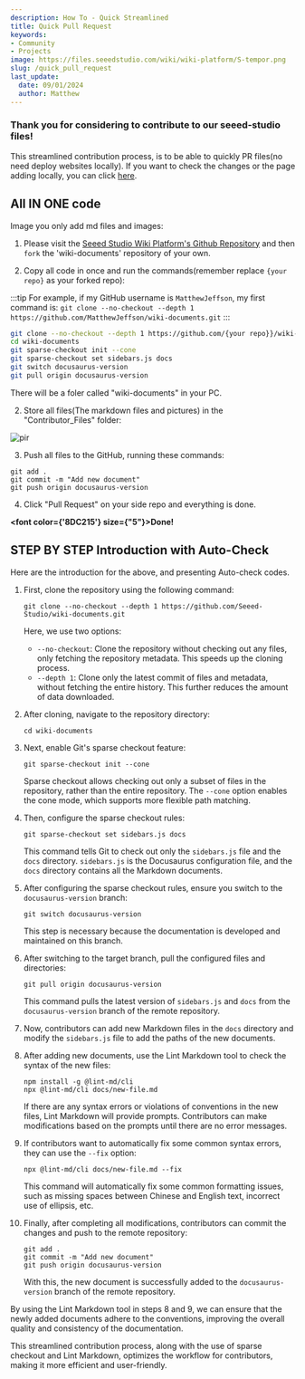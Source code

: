 ```yaml
---
description: How To - Quick Streamlined
title: Quick Pull Request
keywords:
- Community
- Projects
image: https://files.seeedstudio.com/wiki/wiki-platform/S-tempor.png
slug: /quick_pull_request
last_update:
  date: 09/01/2024
  author: Matthew
---
```


### Thank you for considering to contribute to our seeed-studio files!

This streamlined contribution process, is to be able to quickly PR files(no need deploy websites locally). If you want to check the changes or the page adding locally, you can click [here](/full_steps_pull_request).


## All IN ONE code

Image you only add md files and images:

1. Please visit the [Seeed Studio Wiki Platform's Github Repository](https://github.com/Seeed-Studio/wiki-documents/tree/docusaurus-version) and then `fork` the 'wiki-documents' repository of your own.

2. Copy all code in once and run the commands(remember replace `{your repo}` as your forked repo):

:::tip
For example, if my GitHub username is `MatthewJeffson`, my first command is: `git clone --no-checkout --depth 1 https://github.com/MatthewJeffson/wiki-documents.git`
:::

```bash
git clone --no-checkout --depth 1 https://github.com/{your repo}}/wiki-documents.git
cd wiki-documents
git sparse-checkout init --cone
git sparse-checkout set sidebars.js docs 
git switch docusaurus-version
git pull origin docusaurus-version
```

There will be a foler called "wiki-documents" in your PC.

2. Store all files(The markdown files and pictures) in the "Contributor_Files" folder:

<p style={{textAlign: 'center'}}><img src="http://files.seeedstudio.com/wiki/wiki-platform/contributor/files_stored.png" alt="pir" width={800} height="auto" /></p>

3. Push all files to the GitHub, running these commands:

```
git add .
git commit -m "Add new document"
git push origin docusaurus-version
```

4. Click "Pull Request" on your side repo and everything is done.

<strong><font color={'8DC215'} size={"5"}>Done!</font></strong>

## STEP BY STEP Introduction with Auto-Check

Here are the introduction for the above, and presenting Auto-check codes.

1. First, clone the repository using the following command:

   ```
   git clone --no-checkout --depth 1 https://github.com/Seeed-Studio/wiki-documents.git
   ```

   Here, we use two options:
   - `--no-checkout`: Clone the repository without checking out any files, only fetching the repository metadata. This speeds up the cloning process.
   - `--depth 1`: Clone only the latest commit of files and metadata, without fetching the entire history. This further reduces the amount of data downloaded.

2. After cloning, navigate to the repository directory:

   ```
   cd wiki-documents
   ```

3. Next, enable Git's sparse checkout feature:

   ```
   git sparse-checkout init --cone
   ```

   Sparse checkout allows checking out only a subset of files in the repository, rather than the entire repository. The `--cone` option enables the cone mode, which supports more flexible path matching.

4. Then, configure the sparse checkout rules:

   ```
   git sparse-checkout set sidebars.js docs
   ```

   This command tells Git to check out only the `sidebars.js` file and the `docs` directory. `sidebars.js` is the Docusaurus configuration file, and the `docs` directory contains all the Markdown documents.

5. After configuring the sparse checkout rules, ensure you switch to the `docusaurus-version` branch:

   ```
   git switch docusaurus-version
   ```

   This step is necessary because the documentation is developed and maintained on this branch.

6. After switching to the target branch, pull the configured files and directories:

   ```
   git pull origin docusaurus-version
   ```

   This command pulls the latest version of `sidebars.js` and `docs` from the `docusaurus-version` branch of the remote repository.

7. Now, contributors can add new Markdown files in the `docs` directory and modify the `sidebars.js` file to add the paths of the new documents.

8. After adding new documents, use the Lint Markdown tool to check the syntax of the new files:

   ```
   npm install -g @lint-md/cli
   npx @lint-md/cli docs/new-file.md
   ```

   If there are any syntax errors or violations of conventions in the new files, Lint Markdown will provide prompts. Contributors can make modifications based on the prompts until there are no error messages.

9. If contributors want to automatically fix some common syntax errors, they can use the `--fix` option:

   ```
   npx @lint-md/cli docs/new-file.md --fix
   ```

   This command will automatically fix some common formatting issues, such as missing spaces between Chinese and English text, incorrect use of ellipsis, etc.

10. Finally, after completing all modifications, contributors can commit the changes and push to the remote repository:

    ```
    git add .
    git commit -m "Add new document"
    git push origin docusaurus-version
    ```

    With this, the new document is successfully added to the `docusaurus-version` branch of the remote repository.

By using the Lint Markdown tool in steps 8 and 9, we can ensure that the newly added documents adhere to the conventions, improving the overall quality and consistency of the documentation.

This streamlined contribution process, along with the use of sparse checkout and Lint Markdown, optimizes the workflow for contributors, making it more efficient and user-friendly.
